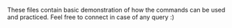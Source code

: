 These files contain basic demonstration of how the commands can be used and practiced. Feel free to connect in case of any query :)
